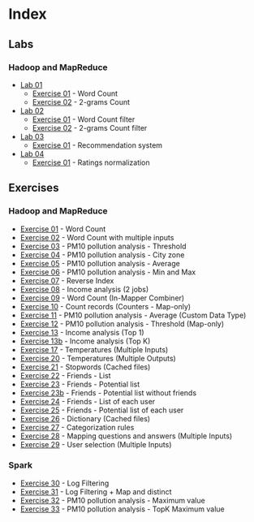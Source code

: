 # Index

## Labs

### Hadoop and MapReduce

- [Lab 01](./Lab01)
    - [Exercise 01](./Lab01/Exercise01) - Word Count
    - [Exercise 02](./Lab01/Exercise02) - 2-grams Count
- [Lab 02](./Lab02)
    - [Exercise 01](./Lab02/Exercise01) - Word Count filter
    - [Exercise 02](./Lab02/Exercise02) - 2-grams Count filter
- [Lab 03](./Lab03)
    - [Exercise 01](./Lab03/Exercise01) - Recommendation system
- [Lab 04](./Lab04)
    - [Exercise 01](./Lab04/Exercise01) - Ratings normalization

## Exercises

### Hadoop and MapReduce

- [Exercise 01](./Exercise01) - Word Count
- [Exercise 02](./Exercise02) - Word Count with multiple inputs
- [Exercise 03](./Exercise03) - PM10 pollution analysis - Threshold
- [Exercise 04](./Exercise04) - PM10 pollution analysis - City zone
- [Exercise 05](./Exercise05) - PM10 pollution analysis - Average
- [Exercise 06](./Exercise06) - PM10 pollution analysis - Min and Max
- [Exercise 07](./Exercise07) - Reverse Index
- [Exercise 08](./Exercise08) - Income analysis (2 jobs)
- [Exercise 09](./Exercise09) - Word Count (In-Mapper Combiner)
- [Exercise 10](./Exercise10) - Count records (Counters - Map-only)
- [Exercise 11](./Exercise11) - PM10 pollution analysis - Average (Custom Data Type)
- [Exercise 12](./Exercise12) - PM10 pollution analysis - Threshold (Map-only)
- [Exercise 13](./Exercise13) - Income analysis (Top 1)
- [Exercise 13b](./Exercise13b) - Income analysis (Top K)
- [Exercise 17](./Exercise17) - Temperatures (Multiple Inputs)
- [Exercise 20](./Exercise20) - Temperatures (Multiple Outputs)
- [Exercise 21](./Exercise21) - Stopwords (Cached files)
- [Exercise 22](./Exercise22) - Friends - List
- [Exercise 23](./Exercise23) - Friends - Potential list
- [Exercise 23b](./Exercise23b) - Friends - Potential list without friends
- [Exercise 24](./Exercise24) - Friends - List of each user
- [Exercise 25](./Exercise25) - Friends - Potential list of each user
- [Exercise 26](./Exercise26) - Dictionary (Cached files)
- [Exercise 27](./Exercise27) - Categorization rules
- [Exercise 28](./Exercise28) - Mapping questions and answers (Multiple Inputs)
- [Exercise 29](./Exercise29) - User selection (Multiple Inputs)

### Spark

- [Exercise 30](./Exercise30) - Log Filtering
- [Exercise 31](./Exercise31) - Log Filtering + Map and distinct
- [Exercise 32](./Exercise32) - PM10 pollution analysis - Maximum value
- [Exercise 33](./Exercise33) - PM10 pollution analysis - TopK Maximum value